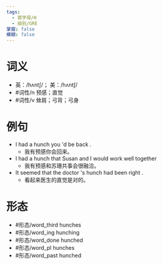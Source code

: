 ```yaml
---
tags:
  - 首字母/H
  - 级别/GRE
掌握: false
模糊: false
---
```

# 词义
- 英：/hʌntʃ/； 美：/hʌntʃ/
- #词性/n  预感；直觉
- #词性/v  耸肩；弓背；弓身
# 例句
- I had a hunch you 'd be back .
	- 我有预感你会回来。
- I had a hunch that Susan and I would work well together
	- 我有预感和苏珊共事会很融洽。
- It seemed that the doctor 's hunch had been right .
	- 看起来医生的直觉是对的。
# 形态
- #形态/word_third hunches
- #形态/word_ing hunching
- #形态/word_done hunched
- #形态/word_pl hunches
- #形态/word_past hunched
